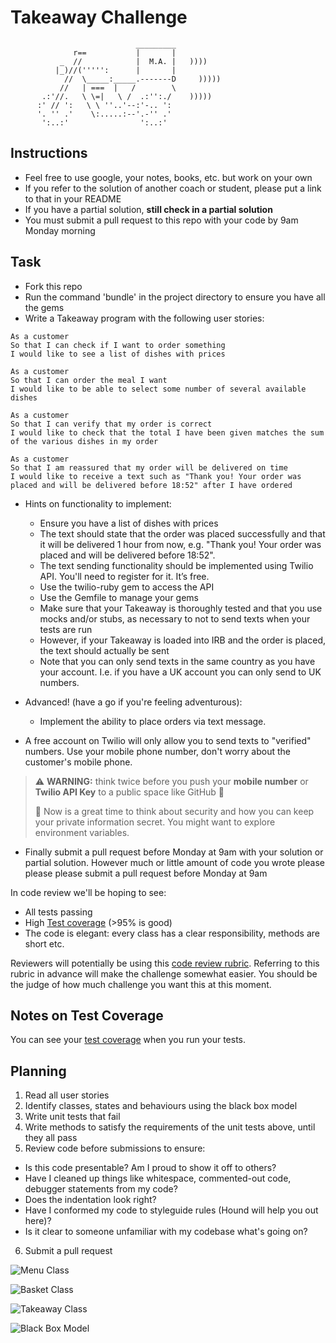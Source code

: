 Takeaway Challenge
==================
```
                            _________
              r==           |       |
           _  //            |  M.A. |   ))))
          |_)//(''''':      |       |
            //  \_____:_____.-------D     )))))
           //   | ===  |   /        \
       .:'//.   \ \=|   \ /  .:'':./    )))))
      :' // ':   \ \ ''..'--:'-.. ':
      '. '' .'    \:.....:--'.-'' .'
       ':..:'                ':..:'

 ```

Instructions
-------

* Feel free to use google, your notes, books, etc. but work on your own
* If you refer to the solution of another coach or student, please put a link to that in your README
* If you have a partial solution, **still check in a partial solution**
* You must submit a pull request to this repo with your code by 9am Monday morning

Task
-----

* Fork this repo
* Run the command 'bundle' in the project directory to ensure you have all the gems
* Write a Takeaway program with the following user stories:

```
As a customer
So that I can check if I want to order something
I would like to see a list of dishes with prices

As a customer
So that I can order the meal I want
I would like to be able to select some number of several available dishes

As a customer
So that I can verify that my order is correct
I would like to check that the total I have been given matches the sum of the various dishes in my order

As a customer
So that I am reassured that my order will be delivered on time
I would like to receive a text such as "Thank you! Your order was placed and will be delivered before 18:52" after I have ordered
```

* Hints on functionality to implement:
  * Ensure you have a list of dishes with prices
  * The text should state that the order was placed successfully and that it will be delivered 1 hour from now, e.g. "Thank you! Your order was placed and will be delivered before 18:52".
  * The text sending functionality should be implemented using Twilio API. You'll need to register for it. It’s free.
  * Use the twilio-ruby gem to access the API
  * Use the Gemfile to manage your gems
  * Make sure that your Takeaway is thoroughly tested and that you use mocks and/or stubs, as necessary to not to send texts when your tests are run
  * However, if your Takeaway is loaded into IRB and the order is placed, the text should actually be sent
  * Note that you can only send texts in the same country as you have your account. I.e. if you have a UK account you can only send to UK numbers.

* Advanced! (have a go if you're feeling adventurous):
  * Implement the ability to place orders via text message.

* A free account on Twilio will only allow you to send texts to "verified" numbers. Use your mobile phone number, don't worry about the customer's mobile phone.

> :warning: **WARNING:** think twice before you push your **mobile number** or **Twilio API Key** to a public space like GitHub :eyes:
>
> :key: Now is a great time to think about security and how you can keep your private information secret. You might want to explore environment variables.

* Finally submit a pull request before Monday at 9am with your solution or partial solution.  However much or little amount of code you wrote please please please submit a pull request before Monday at 9am


In code review we'll be hoping to see:

* All tests passing
* High [Test coverage](https://github.com/makersacademy/course/blob/main/pills/test_coverage.md) (>95% is good)
* The code is elegant: every class has a clear responsibility, methods are short etc.

Reviewers will potentially be using this [code review rubric](docs/review.md).  Referring to this rubric in advance will make the challenge somewhat easier.  You should be the judge of how much challenge you want this at this moment.

Notes on Test Coverage
------------------

You can see your [test coverage](https://github.com/makersacademy/course/blob/main/pills/test_coverage.md) when you run your tests.


## Planning

1. Read all user stories
2. Identify classes, states and behaviours using the black box model
3. Write unit tests that fail
4. Write methods to satisfy the requirements of the unit tests above, until they all pass
5. Review code before submissions to ensure:
- Is this code presentable? Am I proud to show it off to others?
- Have I cleaned up things like whitespace, commented-out code, debugger       statements from my code?
- Does the indentation look right?
- Have I conformed my code to styleguide rules (Hound will help you out here)?
- Is it clear to someone unfamiliar with my codebase what's going on?
6. Submit a pull request


![Menu Class](https://s3.us-west-2.amazonaws.com/secure.notion-static.com/faaf48fa-4bb8-452e-acb8-e6210c8e82d6/Untitled.png?X-Amz-Algorithm=AWS4-HMAC-SHA256&X-Amz-Credential=AKIAT73L2G45O3KS52Y5%2F20211009%2Fus-west-2%2Fs3%2Faws4_request&X-Amz-Date=20211009T181934Z&X-Amz-Expires=86400&X-Amz-Signature=75fb6e78be95263f1b92300b5f4545f938e7795775fe1c07206966b6f71c64bb&X-Amz-SignedHeaders=host&response-content-disposition=filename%20%3D%22Untitled.png%22)

![Basket Class](https://s3.us-west-2.amazonaws.com/secure.notion-static.com/75b5a5ba-ea43-4089-953a-01e26ae59f90/Untitled.png?X-Amz-Algorithm=AWS4-HMAC-SHA256&X-Amz-Credential=AKIAT73L2G45O3KS52Y5%2F20211009%2Fus-west-2%2Fs3%2Faws4_request&X-Amz-Date=20211009T182013Z&X-Amz-Expires=86400&X-Amz-Signature=18a011652460415e31e5cbc12df7a3caaffcf9175186a34bbc8637dec3fd9280&X-Amz-SignedHeaders=host&response-content-disposition=filename%20%3D%22Untitled.png%22)

![Takeaway Class](https://s3.us-west-2.amazonaws.com/secure.notion-static.com/8adde183-6f0b-4ead-a2e7-02c4a8a34b3b/Untitled.png?X-Amz-Algorithm=AWS4-HMAC-SHA256&X-Amz-Credential=AKIAT73L2G45O3KS52Y5%2F20211009%2Fus-west-2%2Fs3%2Faws4_request&X-Amz-Date=20211009T182046Z&X-Amz-Expires=86400&X-Amz-Signature=78440711fa030a032d79ef948a9380219987812597c08c0121e3e623248db068&X-Amz-SignedHeaders=host&response-content-disposition=filename%20%3D%22Untitled.png%22)

![Black Box Model](https://s3.us-west-2.amazonaws.com/secure.notion-static.com/40b030da-da00-492f-b68a-e9b3f566fdb9/Untitled.png?X-Amz-Algorithm=AWS4-HMAC-SHA256&X-Amz-Credential=AKIAT73L2G45O3KS52Y5%2F20211009%2Fus-west-2%2Fs3%2Faws4_request&X-Amz-Date=20211009T182030Z&X-Amz-Expires=86400&X-Amz-Signature=5b111162baddaad22d15c48523f5e9af5b73947a956656efaeda204ffd521064&X-Amz-SignedHeaders=host&response-content-disposition=filename%20%3D%22Untitled.png%22)
